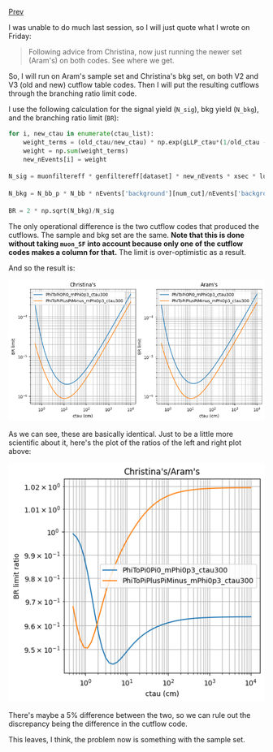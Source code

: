 [Prev](/B-parking/Fri_Apr_14_2023.md)

I was unable to do much last session, so I will just quote what I wrote on Friday:

>Following advice from Christina, now just running the newer set (Aram's) on both codes. See where we get.

So, I will run on Aram's sample set and Christina's bkg set, on both V2 and V3 (old and new) cutflow table codes. Then I will put the resulting cutflows through the branching ratio limit code.

I use the following calculation for the signal yield (`N_sig`), bkg yield (`N_bkg`), and the branching ratio limit (`BR`):
```python
for i, new_ctau in enumerate(ctau_list):
	weight_terms = (old_ctau/new_ctau) * np.exp(gLLP_ctau*(1/old_ctau - 1/new_ctau))
	weight = np.sum(weight_terms)
	new_nEvents[i] = weight

N_sig = muonfiltereff * genfiltereff[dataset] * new_nEvents * xsec * lumi / nEvents[dataset][dem_cut]
		
N_bkg = N_bb_p * N_bb * nEvents['background'][num_cut]/nEvents['background'][dem_cut] 

BR = 2 * np.sqrt(N_bkg)/N_sig
```

The only operational difference is the two cutflow codes that produced the cutflows. The sample and bkg set are the same. **Note that this is done without taking `muon_SF` into account because only one of the cutflow codes makes a column for that.** The limit is over-optimistic as a result.

And so the result is:

![](/B-parking/img/mon_apr_17_2023_plot1.png)

As we can see, these are basically identical. Just to be a little more scientific about it, here's the plot of the ratios of the left and right plot above:

![](/B-parking/img/mon_apr_17_2023_plot2.png)

There's maybe a 5% difference between the two, so we can rule out the discrepancy being the difference in the cutflow code.

This leaves, I think, the problem now is something with the sample set.
